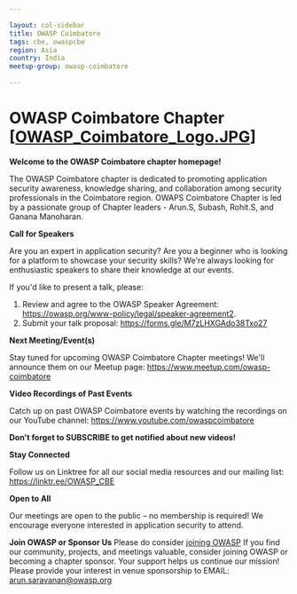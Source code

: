 ```yaml
---

layout: col-sidebar
title: OWASP Coimbatore
tags: cbe, owaspcbe
region: Asia
country: India
meetup-group: owasp-coimbatore

---
```


# OWASP Coimbatore Chapter [[OWASP_Coimbatore_Logo.JPG](https://github.com/OWASP/www-chapter-coimbatore/blob/master/OWASP_Coimbatore_Logo.JPG)]

**Welcome to the OWASP Coimbatore chapter homepage!**

The OWASP Coimbatore chapter is dedicated to promoting application security awareness, knowledge sharing, and collaboration among security professionals in the Coimbatore region. 
OWAPS Coimbatore Chapter is led by a passionate group of Chapter leaders - Arun.S, Subash, Rohit.S, and Ganana Manoharan.



**Call for Speakers**

Are you an expert in application security? 
Are you a beginner who is looking for a platform to showcase your security skills? 
We're always looking for enthusiastic speakers to share their knowledge at our events. 

If you'd like to present a talk, please:
1. Review and agree to the OWASP Speaker Agreement: https://owasp.org/www-policy/legal/speaker-agreement2.
2. Submit your talk proposal: https://forms.gle/M7zLHXGAdo38Txo27



  
**Next Meeting/Event(s)**

Stay tuned for upcoming OWASP Coimbatore Chapter meetings! We'll announce them on our Meetup page: https://www.meetup.com/owasp-coimbatore



**Video Recordings of Past Events**

Catch up on past OWASP Coimbatore events by watching the recordings on our YouTube channel: https://www.youtube.com/owaspcoimbatore

**Don't forget to SUBSCRIBE to get notified about new videos!**




**Stay Connected**

Follow us on Linktree for all our social media resources and our mailing list: https://linktr.ee/OWASP_CBE




**Open to All**

Our meetings are open to the public – no membership is required! We encourage everyone interested in application security to attend.




**Join OWASP or Sponsor Us**
Please do consider [joining OWASP](https://owasp.org/membership/)
If you find our community, projects, and meetings valuable, consider joining OWASP or becoming a chapter sponsor. Your support helps us continue our mission!
Please provide your interest in venue sponsorship to EMAIL: arun.saravanan@owasp.org

